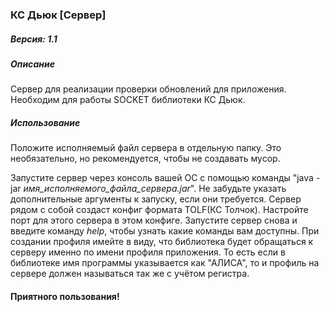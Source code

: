### **КС Дьюк [Сервер]**

##### Версия: 1.1
##### Описание
Сервер для реализации проверки обновлений для приложения.
Необходим для работы SOCKET библиотеки КС Дьюк.

##### Использование
Положите исполняемый файл сервера в отдельную папку. Это необязательно, но рекомендуется, чтобы не создавать мусор.

Запустите сервер через консоль вашей ОС с помощью команды "java -jar _имя_исполняемого_файла_сервера.jar_". Не забудьте указать дополнительные аргументы к запуску, если они требуется. Сервер рядом с собой создаст конфиг формата TOLF(КС Толчок). Настройте порт для этого сервера в этом конфиге. Запустите сервер снова и введите команду _help_, чтобы узнать какие команды вам доступны. При создании профиля имейте в виду, что библиотека будет обращаться к серверу именно по имени профиля приложения. То есть если в библиотеке имя программы указывается как "АЛИСА", то и профиль на сервере должен называться так же с учётом регистра.

#### Приятного пользования!